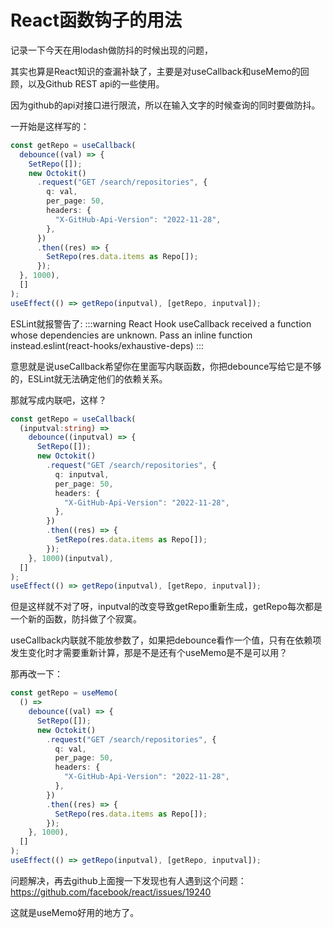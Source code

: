 # React函数钩子的用法

记录一下今天在用lodash做防抖的时候出现的问题，

其实也算是React知识的查漏补缺了，主要是对useCallback和useMemo的回顾，以及Github REST api的一些使用。

因为github的api对接口进行限流，所以在输入文字的时候查询的同时要做防抖。

一开始是这样写的：
```ts
const getRepo = useCallback(
  debounce((val) => {
    SetRepo([]);
    new Octokit()
      .request("GET /search/repositories", {
        q: val,
        per_page: 50,
        headers: {
          "X-GitHub-Api-Version": "2022-11-28",
        },
      })
      .then((res) => {
        SetRepo(res.data.items as Repo[]);
      });
  }, 1000),
  []
);
useEffect(() => getRepo(inputval), [getRepo, inputval]);
```

ESLint就报警告了:
:::warning
React Hook useCallback received a function whose dependencies are unknown. Pass an inline function instead.eslint(react-hooks/exhaustive-deps)
:::

意思就是说useCallback希望你在里面写内联函数，你把debounce写给它是不够的，ESLint就无法确定他们的依赖关系。

那就写成内联吧，这样？

```ts
const getRepo = useCallback(
  (inputval:string) =>
    debounce((inputval) => {
      SetRepo([]);
      new Octokit()
        .request("GET /search/repositories", {
          q: inputval,
          per_page: 50,
          headers: {
            "X-GitHub-Api-Version": "2022-11-28",
          },
        })
        .then((res) => {
          SetRepo(res.data.items as Repo[]);
        });
    }, 1000)(inputval),
  []
);
useEffect(() => getRepo(inputval), [getRepo, inputval]);
```

但是这样就不对了呀，inputval的改变导致getRepo重新生成，getRepo每次都是一个新的函数，防抖做了个寂寞。

useCallback内联就不能放参数了，如果把debounce看作一个值，只有在依赖项发生变化时才需要重新计算，那是不是还有个useMemo是不是可以用？

那再改一下：

```ts
const getRepo = useMemo(
  () =>
    debounce((val) => {
      SetRepo([]);
      new Octokit()
        .request("GET /search/repositories", {
          q: val,
          per_page: 50,
          headers: {
            "X-GitHub-Api-Version": "2022-11-28",
          },
        })
        .then((res) => {
          SetRepo(res.data.items as Repo[]);
        });
    }, 1000),
  []
);
useEffect(() => getRepo(inputval), [getRepo, inputval]);
```

问题解决，再去github上面搜一下发现也有人遇到这个问题：https://github.com/facebook/react/issues/19240

这就是useMemo好用的地方了。